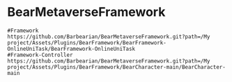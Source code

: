# BearMetaverseFramework
    #Framework
    https://github.com/Barbearian/BearMetaverseFramework.git?path=/My project/Assets/Plugins/BearFramework/BearFramework-OnlineUniTask/BearFramework-OnlineUniTask
    #Framework-Controller
    https://github.com/Barbearian/BearMetaverseFramework.git?path=/My project/Assets/Plugins/BearFramework/BearCharacter-main/BearCharacter-main
